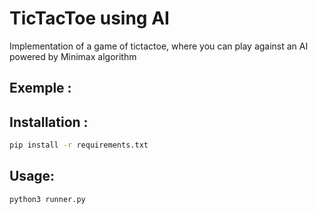 # TicTacToe using AI

Implementation of a game of tictactoe, where you can play against an AI powered by Minimax algorithm

## Exemple :


## Installation :
```bash
pip install -r requirements.txt
```

## Usage:
```bash
python3 runner.py
```
